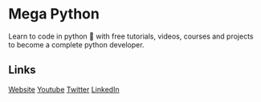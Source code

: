 # Mega Python

Learn to code in python 🐍 with free tutorials, videos, courses and projects to become a complete python developer.

## Links

[Website](https://www.megapython.org)
[Youtube](https://www.youtube.com/channel/UCptVl5nZtCcx9SPOCqPnj7A)
[Twitter](https://twitter.com/MegaPythonOrg)
[LinkedIn](https://www.linkedin.com/company/megapython)
